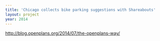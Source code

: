 ```yaml
---
title: 'Chicago collects bike parking suggestions with Shareabouts'
layout: project
year: 2014
---
```


http://blog.openplans.org/2014/07/the-openplans-way/


